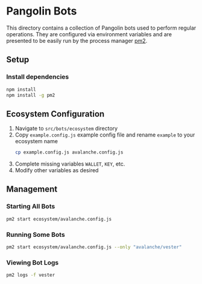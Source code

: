 # Pangolin Bots

This directory contains a collection of Pangolin bots used to perform regular operations. 
They are configured via environment variables and are presented to be easily run by the process manager [pm2](https://pm2.io/).


## Setup

### Install dependencies
```bash
npm install
npm install -g pm2
```


## Ecosystem Configuration
1) Navigate to `src/bots/ecosystem` directory
2) Copy `example.config.js` example config file and rename `example` to your ecosystem name
   ```bash
   cp example.config.js avalanche.config.js
   ```
3) Complete missing variables `WALLET`, `KEY`, etc.
4) Modify other variables as desired


## Management

### Starting All Bots
```bash
pm2 start ecosystem/avalanche.config.js
```

### Running Some Bots
```bash
pm2 start ecosystem/avalanche.config.js --only "avalanche/vester"
```

### Viewing Bot Logs
```bash
pm2 logs -f vester
```
